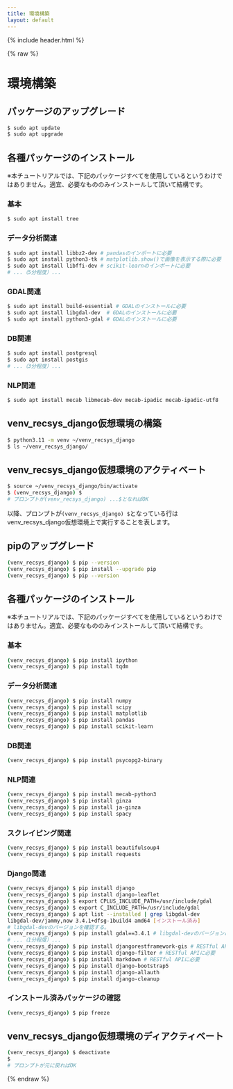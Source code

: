 ```yaml
---
title: 環境構築
layout: default
---
```


{% include header.html %}

{% raw %}

# 環境構築

## パッケージのアップグレード
```bash
$ sudo apt update
$ sudo apt upgrade
```

## 各種パッケージのインストール

※本チュートリアルでは、下記のパッケージすべてを使用しているというわけではありません。適宜、必要なもののみインストールして頂いて結構です。

### 基本
```bash
$ sudo apt install tree
```

### データ分析関連
```bash
$ sudo apt install libbz2-dev # pandasのインポートに必要
$ sudo apt install python3-tk # matplotlib.show()で画像を表示する際に必要
$ sudo apt install libffi-dev # scikit-learnのインポートに必要
# ...（5分程度）...
```

### GDAL関連
```bash
$ sudo apt install build-essential # GDALのインストールに必要
$ sudo apt install libgdal-dev	# GDALのインストールに必要
$ sudo apt install python3-gdal	# GDALのインストールに必要
```

### DB関連
```bash
$ sudo apt install postgresql
$ sudo apt install postgis
# ...（3分程度）...
```

### NLP関連
```bash
$ sudo apt install mecab libmecab-dev mecab-ipadic mecab-ipadic-utf8
```

## venv_recsys_django仮想環境の構築
```bash
$ python3.11 -m venv ~/venv_recsys_django
$ ls ~/venv_recsys_django/
```

## venv_recsys_django仮想環境のアクティベート
```bash
$ source ~/venv_recsys_django/bin/activate
$ (venv_recsys_django) $
# プロンプトが(venv_recsys_django) ...$となればOK
```

以降、プロンプトが`(venv_recsys_django) $`となっている行はvenv_recsys_django仮想環境上で実行することを表します。

## pipのアップグレード
```bash
(venv_recsys_django) $ pip --version
(venv_recsys_django) $ pip install --upgrade pip
(venv_recsys_django) $ pip --version
```

## 各種パッケージのインストール

※本チュートリアルでは、下記のパッケージすべてを使用しているというわけではありません。適宜、必要なもののみインストールして頂いて結構です。

### 基本
```bash
(venv_recsys_django) $ pip install ipython
(venv_recsys_django) $ pip install tqdm
```

### データ分析関連
```bash
(venv_recsys_django) $ pip install numpy
(venv_recsys_django) $ pip install scipy
(venv_recsys_django) $ pip install matplotlib
(venv_recsys_django) $ pip install pandas
(venv_recsys_django) $ pip install scikit-learn
```

### DB関連
```bash
(venv_recsys_django) $ pip install psycopg2-binary
```

### NLP関連
```bash
(venv_recsys_django) $ pip install mecab-python3
(venv_recsys_django) $ pip install ginza
(venv_recsys_django) $ pip install ja-ginza
(venv_recsys_django) $ pip install spacy
```

### スクレイピング関連
```bash
(venv_recsys_django) $ pip install beautifulsoup4
(venv_recsys_django) $ pip install requests
```

### Django関連
```bash
(venv_recsys_django) $ pip install django
(venv_recsys_django) $ pip install django-leaflet
(venv_recsys_django) $ export CPLUS_INCLUDE_PATH=/usr/include/gdal
(venv_recsys_django) $ export C_INCLUDE_PATH=/usr/include/gdal
(venv_recsys_django) $ apt list --installed | grep libgdal-dev
libgdal-dev/jammy,now 3.4.1+dfsg-1build4 amd64 [インストール済み]
# libgdal-devのバージョンを確認する。
(venv_recsys_django) $ pip install gdal==3.4.1 # libgdal-devのバージョンに合わせる # GeoDjangoに必要
# ...（1分程度）...
(venv_recsys_django) $ pip install djangorestframework-gis # RESTful APIに必要
(venv_recsys_django) $ pip install django-filter # RESTful APIに必要
(venv_recsys_django) $ pip install markdown # RESTful APIに必要
(venv_recsys_django) $ pip install django-bootstrap5
(venv_recsys_django) $ pip install django-allauth
(venv_recsys_django) $ pip install django-cleanup
```

### インストール済みパッケージの確認
```bash
(venv_recsys_django) $ pip freeze
```

## venv_recsys_django仮想環境のディアクティベート
```bash
(venv_recsys_django) $ deactivate
$
# プロンプトが元に戻ればOK
```

{% endraw %}
